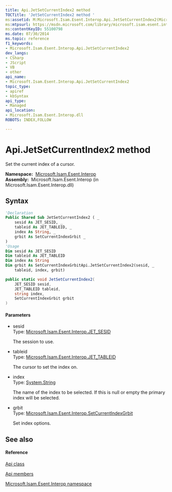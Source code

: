 ```yaml
---
title: Api.JetSetCurrentIndex2 method 
TOCTitle: 'JetSetCurrentIndex2 method '
ms:assetid: M:Microsoft.Isam.Esent.Interop.Api.JetSetCurrentIndex2(Microsoft.Isam.Esent.Interop.JET_SESID,Microsoft.Isam.Esent.Interop.JET_TABLEID,System.String,Microsoft.Isam.Esent.Interop.SetCurrentIndexGrbit)
ms:mtpsurl: https://msdn.microsoft.com/library/microsoft.isam.esent.interop.api.jetsetcurrentindex2(v=EXCHG.10)
ms:contentKeyID: 55100798
ms.date: 07/30/2014
ms.topic: reference
f1_keywords:
- Microsoft.Isam.Esent.Interop.Api.JetSetCurrentIndex2
dev_langs:
- CSharp
- JScript
- VB
- other
api_name: 
- Microsoft.Isam.Esent.Interop.Api.JetSetCurrentIndex2
topic_type: 
- apiref
- kbSyntax
api_type: 
- Managed
api_location: 
- Microsoft.Isam.Esent.Interop.dll
ROBOTS: INDEX,FOLLOW

---
```


# Api.JetSetCurrentIndex2 method

Set the current index of a cursor.

**Namespace:**  [Microsoft.Isam.Esent.Interop](hh596136\(v=exchg.10\).md)  
**Assembly:**  Microsoft.Isam.Esent.Interop (in Microsoft.Isam.Esent.Interop.dll)

## Syntax

``` vb
'Declaration
Public Shared Sub JetSetCurrentIndex2 ( _
    sesid As JET_SESID, _
    tableid As JET_TABLEID, _
    index As String, _
    grbit As SetCurrentIndexGrbit _
)
'Usage
Dim sesid As JET_SESID
Dim tableid As JET_TABLEID
Dim index As String
Dim grbit As SetCurrentIndexGrbitApi.JetSetCurrentIndex2(sesid, _
    tableid, index, grbit)
```

``` csharp
public static void JetSetCurrentIndex2(
    JET_SESID sesid,
    JET_TABLEID tableid,
    string index,
    SetCurrentIndexGrbit grbit
)
```

#### Parameters

  - sesid  
    Type: [Microsoft.Isam.Esent.Interop.JET_SESID](hh596745\(v=exchg.10\).md)  
    
    The session to use.

<!-- end list -->

  - tableid  
    Type: [Microsoft.Isam.Esent.Interop.JET_TABLEID](hh566310\(v=exchg.10\).md)  
    
    The cursor to set the index on.

<!-- end list -->

  - index  
    Type: [System.String](https://docs.microsoft.com/dotnet/api/system.string?redirectedfrom=MSDN)  
    
    The name of the index to be selected. If this is null or empty the primary index will be selected.

<!-- end list -->

  - grbit  
    Type: [Microsoft.Isam.Esent.Interop.SetCurrentIndexGrbit](hh558524\(v=exchg.10\).md)  
    
    Set index options.

## See also

#### Reference

[Api class](dn292211\(v=exchg.10\).md)

[Api members](dn292213\(v=exchg.10\).md)

[Microsoft.Isam.Esent.Interop namespace](hh596136\(v=exchg.10\).md)

